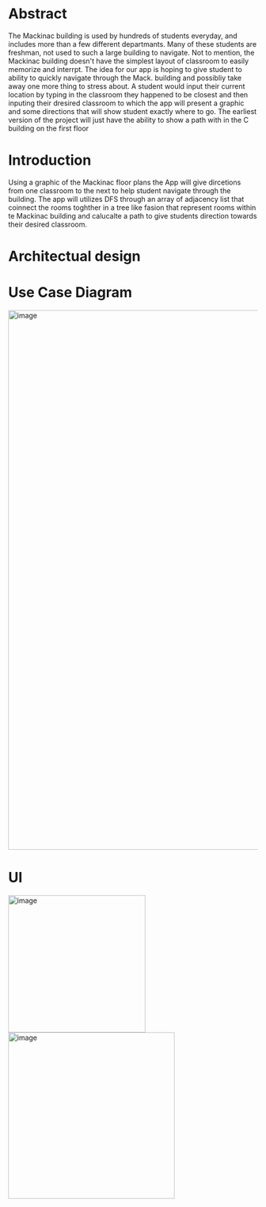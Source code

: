 # Abstract
The Mackinac building is used by hundreds of students everyday, and includes more than a few different departmants. Many of these students are freshman, not used to such a large building to navigate. Not to mention, the Mackinac building doesn't have the simplest layout of classroom to easily memorize and interrpt. The idea for our app is hoping to give student to ability to quickly navigate through the Mack. building and possibliy take away one more thing to stress about. A student would input their current location by typing in the classroom they happened to be closest and then inputing their dresired classroom to which the app will present a graphic and some directions that will show student exactly where to go. The earliest version of the project will just have the ability to show a path with in the C building on the first floor   

# Introduction
Using a graphic of the Mackinac floor plans the App will give dircetions from one classroom to the next to help student navigate through the building. The app will utilizes DFS through an array of adjacency list that coinnect the rooms toghther in a tree like fasion that represent rooms within te Mackinac building and calucalte a path to give students direction towards their desired classroom. 
# Architectual design


# Use Case Diagram
<img width="1090" alt="image" src="https://github.com/katiestacey44/WorkingMack/assets/117104997/b9fff579-356f-466f-b292-44730a94b4fd">





# UI
<img width="277" alt="image" src="https://github.com/katiestacey44/WorkingMack/assets/117104997/a42731e0-8d62-4771-8d9f-da038114c82e">
<img width="336" alt="image" src="https://github.com/katiestacey44/WorkingMack/assets/117104997/a665f8a4-2adc-447d-84f8-3d92422168cf">




